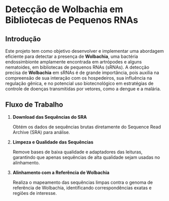 ﻿# Detecção de Wolbachia em Bibliotecas de Pequenos RNAs

## Introdução

Este projeto tem como objetivo desenvolver e implementar uma abordagem eficiente para detectar a presença de **Wolbachia**, uma bactéria endossimbionte amplamente encontrada em artrópodes e alguns nematoides, em bibliotecas de pequenos RNAs (sRNAs). A detecção precisa de **Wolbachia** em sRNAs é de grande importância, pois auxilia na compreensão de sua interação com os hospedeiros, sua influência na regulação gênica, e no potencial uso biotecnológico em estratégias de controle de doenças transmitidas por vetores, como a dengue e a malária.

## Fluxo de Trabalho

1. **Download das Sequências do SRA**
   
    Obtém os dados de sequências brutas diretamente do Sequence Read Archive (SRA) para análise.

2. **Limpeza e Qualidade das Sequências**
   
    Remove bases de baixa qualidade e adaptadores das leituras, garantindo que apenas sequências de alta qualidade sejam usadas no alinhamento.

3. **Alinhamento com a Referência de Wolbachia**
   
    Realiza o mapeamento das sequências limpas contra o genoma de referência de Wolbachia, identificando correspondências exatas e regiões de interesse.

